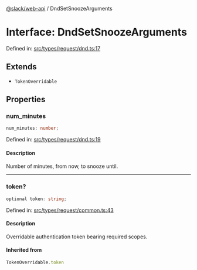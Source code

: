 [@slack/web-api](../index.md) / DndSetSnoozeArguments

# Interface: DndSetSnoozeArguments

Defined in: [src/types/request/dnd.ts:17](https://github.com/slackapi/node-slack-sdk/blob/main/packages/web-api/src/types/request/dnd.ts#L17)

## Extends

- `TokenOverridable`

## Properties

### num\_minutes

```ts
num_minutes: number;
```

Defined in: [src/types/request/dnd.ts:19](https://github.com/slackapi/node-slack-sdk/blob/main/packages/web-api/src/types/request/dnd.ts#L19)

#### Description

Number of minutes, from now, to snooze until.

***

### token?

```ts
optional token: string;
```

Defined in: [src/types/request/common.ts:43](https://github.com/slackapi/node-slack-sdk/blob/main/packages/web-api/src/types/request/common.ts#L43)

#### Description

Overridable authentication token bearing required scopes.

#### Inherited from

```ts
TokenOverridable.token
```
